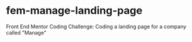 # fem-manage-landing-page
Front End Mentor Coding Challenge: Coding a landing page for a company called "Manage"
